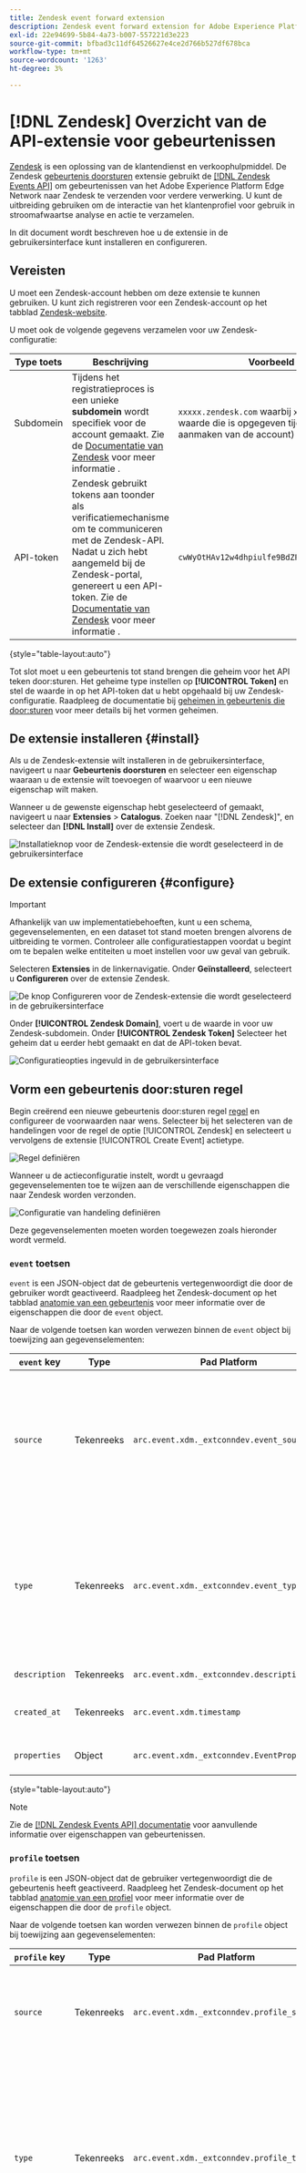 ```yaml
---
title: Zendesk event forward extension
description: Zendesk event forward extension for Adobe Experience Platform.
exl-id: 22e94699-5b84-4a73-b007-557221d3e223
source-git-commit: bfbad3c11df64526627e4ce2d766b527df678bca
workflow-type: tm+mt
source-wordcount: '1263'
ht-degree: 3%

---
```


# [!DNL Zendesk] Overzicht van de API-extensie voor gebeurtenissen

[Zendesk](https://www.zendesk.com) is een oplossing van de klantendienst en verkoophulpmiddel. De Zendesk [gebeurtenis doorsturen](../../../ui/event-forwarding/overview.md) extensie gebruikt de [[!DNL Zendesk Events API]](https://developer.zendesk.com/api-reference/custom-data/events-api/events-api/) om gebeurtenissen van het Adobe Experience Platform Edge Network naar Zendesk te verzenden voor verdere verwerking. U kunt de uitbreiding gebruiken om de interactie van het klantenprofiel voor gebruik in stroomafwaartse analyse en actie te verzamelen.

In dit document wordt beschreven hoe u de extensie in de gebruikersinterface kunt installeren en configureren.

## Vereisten

U moet een Zendesk-account hebben om deze extensie te kunnen gebruiken. U kunt zich registreren voor een Zendesk-account op het tabblad [Zendesk-website](https://www.zendesk.com/register/).

U moet ook de volgende gegevens verzamelen voor uw Zendesk-configuratie:

| Type toets | Beschrijving | Voorbeeld |
| --- | --- | --- |
| Subdomein | Tijdens het registratieproces is een unieke **subdomein** wordt specifiek voor de account gemaakt. Zie de [Documentatie van Zendesk](https://developer.zendesk.com/documentation/ticketing/working-with-oauth/creating-and-using-oauth-tokens-with-the-api/) voor meer informatie . | `xxxxx.zendesk.com` waarbij `xxxxx` is de waarde die is opgegeven tijdens het aanmaken van de account) |
| API-token | Zendesk gebruikt tokens aan toonder als verificatiemechanisme om te communiceren met de Zendesk-API. Nadat u zich hebt aangemeld bij de Zendesk-portal, genereert u een API-token. Zie de [Documentatie van Zendesk](https://support.zendesk.com/hc/en-us/articles/4408889192858-Generating-a-new-API-token) voor meer informatie . | `cwWyOtHAv12w4dhpiulfe9BdZFTz3OKaTSzn2QvV` |

{style="table-layout:auto"}

Tot slot moet u een gebeurtenis tot stand brengen die geheim voor het API teken door:sturen. Het geheime type instellen op **[!UICONTROL Token]** en stel de waarde in op het API-token dat u hebt opgehaald bij uw Zendesk-configuratie. Raadpleeg de documentatie bij [geheimen in gebeurtenis die door:sturen](../../../ui/event-forwarding/secrets.md) voor meer details bij het vormen geheimen.

## De extensie installeren {#install}

Als u de Zendesk-extensie wilt installeren in de gebruikersinterface, navigeert u naar **Gebeurtenis doorsturen** en selecteer een eigenschap waaraan u de extensie wilt toevoegen of waarvoor u een nieuwe eigenschap wilt maken.

Wanneer u de gewenste eigenschap hebt geselecteerd of gemaakt, navigeert u naar **Extensies** > **Catalogus**. Zoeken naar &quot;[!DNL Zendesk]&quot;, en selecteer dan **[!DNL Install]** over de extensie Zendesk.

![Installatieknop voor de Zendesk-extensie die wordt geselecteerd in de gebruikersinterface](../../../images/extensions/server/zendesk/install.png)

## De extensie configureren {#configure}

>[!IMPORTANT]
>
>Afhankelijk van uw implementatiebehoeften, kunt u een schema, gegevenselementen, en een dataset tot stand moeten brengen alvorens de uitbreiding te vormen. Controleer alle configuratiestappen voordat u begint om te bepalen welke entiteiten u moet instellen voor uw geval van gebruik.

Selecteren **Extensies** in de linkernavigatie. Onder **Geïnstalleerd**, selecteert u **Configureren** over de extensie Zendesk.

![De knop Configureren voor de Zendesk-extensie die wordt geselecteerd in de gebruikersinterface](../../../images/extensions/server/zendesk/configure.png)

Onder **[!UICONTROL Zendesk Domain]**, voert u de waarde in voor uw Zendesk-subdomein. Onder **[!UICONTROL Zendesk Token]** Selecteer het geheim dat u eerder hebt gemaakt en dat de API-token bevat.

![Configuratieopties ingevuld in de gebruikersinterface](../../../images/extensions/server/zendesk/input.png)

## Vorm een gebeurtenis door:sturen regel

Begin creërend een nieuwe gebeurtenis door:sturen regel [regel](../../../ui/managing-resources/rules.md) en configureer de voorwaarden naar wens. Selecteer bij het selecteren van de handelingen voor de regel de optie [!UICONTROL Zendesk] en selecteert u vervolgens de extensie [!UICONTROL Create Event] actietype.

![Regel definiëren](../../../images/extensions/server/zendesk/rule.png)

Wanneer u de actieconfiguratie instelt, wordt u gevraagd gegevenselementen toe te wijzen aan de verschillende eigenschappen die naar Zendesk worden verzonden.

![Configuratie van handeling definiëren](../../../images/extensions/server/zendesk/action-configurations.png)

Deze gegevenselementen moeten worden toegewezen zoals hieronder wordt vermeld.

### `event` toetsen

`event` is een JSON-object dat de gebeurtenis vertegenwoordigt die door de gebruiker wordt geactiveerd. Raadpleeg het Zendesk-document op het tabblad [anatomie van een gebeurtenis](https://developer.zendesk.com/documentation/custom-data/events/anatomy-of-an-event/) voor meer informatie over de eigenschappen die door de `event` object.

Naar de volgende toetsen kan worden verwezen binnen de `event` object bij toewijzing aan gegevenselementen:

| `event` key | Type | Pad Platform | Beschrijving | Verplicht | Limieten |
| --- | --- | --- | --- | --- | --- |
| `source` | Tekenreeks | `arc.event.xdm._extconndev.event_source` | De toepassing die de gebeurtenis heeft verzonden. | Ja | Niet gebruiken `Zendesk` als een waarde omdat het een beschermde bronnaam voor standaardgebeurtenissen van Zendesk is. Pogingen om het te gebruiken zullen in een fout resulteren.<br>De waarde mag niet langer zijn dan 40 tekens. |
| `type` | Tekenreeks | `arc.event.xdm._extconndev.event_type` | Een naam voor het gebeurtenistype. Met dit veld kunt u verschillende soorten gebeurtenissen voor een bepaalde bron aangeven. U kunt bijvoorbeeld een set gebeurtenissen maken voor gebruikersaanmeldingen en een andere set voor winkelwagentjes. | Ja | De waarde mag niet langer zijn dan 40 tekens. |
| `description` | Tekenreeks | `arc.event.xdm._extconndev.description` | Een beschrijving van de gebeurtenis. | Nee | (N.v.t.) |
| `created_at` | Tekenreeks | `arc.event.xdm.timestamp` | Een ISO-8601-tijdstempel die de tijd weergeeft waarop de gebeurtenis is gemaakt. | Nee | (N.v.t.) |
| `properties` | Object | `arc.event.xdm._extconndev.EventProperties` | Een aangepast JSON-object met informatie over de gebeurtenis. | Ja | (N.v.t.) |

{style="table-layout:auto"}

>[!NOTE]
>
>Zie de [[!DNL Zendesk Events API] documentatie](https://developer.zendesk.com/api-reference/custom-data/events-api/events-api/) voor aanvullende informatie over eigenschappen van gebeurtenissen.

### `profile` toetsen

`profile` is een JSON-object dat de gebruiker vertegenwoordigt die de gebeurtenis heeft geactiveerd. Raadpleeg het Zendesk-document op het tabblad [anatomie van een profiel](https://developer.zendesk.com/documentation/custom-data/profiles/anatomy-of-a-profile/) voor meer informatie over de eigenschappen die door de `profile` object.

Naar de volgende toetsen kan worden verwezen binnen de `profile` object bij toewijzing aan gegevenselementen:

| `profile` key | Type | Pad Platform | Beschrijving | Verplicht | Limieten |
| --- | --- | --- | --- | --- | --- |
| `source` | Tekenreeks | `arc.event.xdm._extconndev.profile_source` | Het product dat of de service die aan het profiel is gekoppeld, zoals `Support`, `CompanyName`, of `Chat`. | Ja | (N.v.t.) |
| `type` | Tekenreeks | `arc.event.xdm._extconndev.profile_type` | Een naam voor het profieltype. U kunt dit veld gebruiken om verschillende soorten profielen voor een bepaalde bron te maken. U kunt bijvoorbeeld een set bedrijfsprofielen maken voor klanten en een andere voor werknemers. | Ja | De lengte van het profieltype mag niet langer zijn dan 40 tekens. |
| `name` | Tekenreeks | `arc.event.xdm._extconndev.name` | De naam van de persoon uit het profiel | Nee | (N.v.t.) |
| `user_id` | Tekenreeks | `arc.event.xdm._extconndev.user_id` | De gebruikersnaam van de persoon in Zendesk. | Nee | (N.v.t.) |
| `identifiers` | Array | `arc.event.xdm._extconndev.identifiers` | Een array met ten minste één id. Elke id bestaat uit een type en een waarde. | Ja | Zie de [Documentatie van Zendesk](https://developer.zendesk.com/api-reference/custom-data/profiles_api/profiles_api/#identifiers-array) voor meer informatie over de `identifiers` array. Alle velden en waarden moeten uniek zijn. |
| `attributes` | Object | `arc.event.xdm._extconndev.attrbutes` | Een object dat door de gebruiker gedefinieerde eigenschappen over de persoon bevat. | Nee | Zie de [Documentatie van Zendesk](https://developer.zendesk.com/documentation/custom-data/profiles/anatomy-of-a-profile/#attributes) voor meer informatie over profielkenmerken. |

{style="table-layout:auto"}

## Gegevens valideren in Zendesk {#validate}

Als de gebeurtenisverzameling en Adobe Experience Platform-integratie succesvol zijn, worden de gebeurtenissen in de Zendesk-console weergegeven zoals hieronder wordt weergegeven. Dit wijst op een succesvolle integratie.

Profielen:

![Pagina Profielen van Zendesk](../../../images/extensions/server/zendesk/zendesk-profiles.png)

Gebeurtenissen:

![Pagina Zendesk Events](../../../images/extensions/server/zendesk/zendesk-events.png)

## Aanvraaglimieten {#limits}

Op basis van het accounttype [!DNL Events API] U kunt het volgende aantal aanvragen per minuut afhandelen:

| [!DNL Account Type] | Verzoeken per minuut |
| --- | --- |
| [!DNL Team] | 250 |
| [!DNL Growth] | 250 |
| [!DNL Professional] | 500 |
| [!DNL Enterprise] | 750 |
| [!DNL Enterprise Plus] | 1000 |

{style="table-layout:auto"}

Zie de [Documentatie van Zendesk](https://developer.zendesk.com/api-reference/ticketing/account-configuration/usage_limits/#:~:text=API%20requests%20made%20by%20Zendesk%20apps%20are%20subject,sources%20for%20the%20account%2C%20including%20internal%20product%20requests.) voor meer informatie over deze limieten .

## Fouten en problemen oplossen {#errors-and-troubleshooting}

Tijdens het gebruik of het configureren van de extensie kunnen de onderstaande fouten worden geretourneerd door de Zendesk Events API:

| Foutcode | Beschrijving | Resolutie | Voorbeeld |
|---|---|---|---|
| 400 | **Ongeldige profiellengte:** Deze fout treedt op wanneer de lengte van een profielkenmerk meer dan 40 tekens bevat. | Beperk de lengte van de profielkenmerkgegevens tot maximaal 40 tekens. | `{"error": [{"code":"InvalidProfileTypeLength","title": "Profile type length > 40 chars"}]}` |
| 401 | **Route niet gevonden:** Deze fout treedt op wanneer een ongeldig domein is opgegeven. | Controleer of een geldig domein in de volgende indeling wordt opgegeven: `{subdomain}.zendesk.com` | `{"error": [{"description": "No route found for host {subdomain}.zendesk.com","title": "RouteNotFound"}]}` |
| 401 | **Ongeldige of ontbrekende verificatie:** Deze fout treedt op wanneer de toegang tot het token ongeldig is, ontbreekt of verlopen is. | Controleer of het toegangstoken geldig is en niet verlopen is. | `{"error": [{"code":"MissingOrInvalidAuthentication","title": "Invalid or Missing Authentication"}]}` |
| 403 | **Onvoldoende machtigingen:** Deze fout treedt op wanneer er onvoldoende rechten zijn om toegang te krijgen tot de bron. | Controleer of de vereiste machtigingen zijn opgegeven. | `{"error": [{"code":"PermissionDenied","title": "Insufficient permisssions to perform operation"}]}` |
| 429 | **Te veel verzoeken:** Deze fout treedt op wanneer de recordlimiet voor eindpuntobjecten is overschreden. | Zie de sectie hierboven op [aanvraaglimieten](#limits) voor nadere bijzonderheden over de drempelwaarden per grenswaarde. | `{"error": [{"code":"TooManyRequests","title": "Too Many Requests"}]}` |

{style="table-layout:auto"}

## Volgende stappen

In dit document wordt beschreven hoe u de Zendesk-gebeurtenis kunt installeren en configureren voor het doorsturen van de extensie in de gebruikersinterface. Raadpleeg de officiële documentatie voor meer informatie over het verzamelen van gebeurtenisgegevens in Zendesk:

* [Aan de slag met gebeurtenissen](https://developer.zendesk.com/documentation/custom-data/events/getting-started-with-events/)
* [Zendesk Events API](https://developer.zendesk.com/api-reference/custom-data/events-api/events-api/)
* [Informatie over de API voor gebeurtenissen](https://developer.zendesk.com/documentation/custom-data/events/about-the-events-api/)
* [Anatomie van een gebeurtenis](https://developer.zendesk.com/documentation/custom-data/events/anatomy-of-an-event/)
* [Zendesk Profiles-API](https://developer.zendesk.com/api-reference/custom-data/events-api/events-api/#profile-object)
* [De API voor profielen](https://developer.zendesk.com/documentation/custom-data/profiles/about-the-profiles-api/)
* [Anatomie van een profiel](https://developer.zendesk.com/documentation/custom-data/profiles/anatomy-of-a-profile/)
